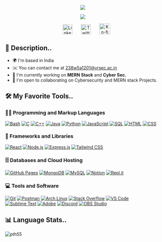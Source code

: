 <p align="center">
    <img src="https://readme-typing-svg.demolab.com?font=Fira+Code&weight=900&size=40&duration=1&pause=1&color=f75c7e&center=true&vCenter=true&repeat=false&random=false&width=435&height=60&lines=Pavan+Kumar+Bandaru"/>
</p>

<p align="center">
    <img src="https://readme-typing-svg.demolab.com?font=Fira+Code&weight=900&size=25&duration=5206&center=true&vCenter=true&pause=5000&color=f75c7e&random=true&width=750&height=41&lines=Student+-+Programmer+-+Hacker"/>
</p>

<!-- Social icons section -->
<p align="center">
  &#8287;&#8287;&#8287;&#8287;&#8287; <a href="https://www.linkedin.com/in/pavan-kumar-bandaru-a857451bb/"><img width="32px" alt="LinkedIn" title="LinkedIn" src="https://i.imgur.com/yRpa1dQ.png"/></a>
  &#8287;&#8287;&#8287;&#8287;&#8287; <a href="https://www.twitter.com/pavanthehacker"><img width="32px" alt="Twitter" title="Twitter" src="https://i.imgur.com/AixJgnm.png"/></a>
  &#8287;&#8287;&#8287;&#8287;&#8287; <a href="https://github.com/pth55/pth55"><img width="35px" alt="Ko-fi" title="Buy me a coffee" src="https://i.imgur.com/PpLeD3K.png"/></a>
<!--   &#8287;&#8287;&#8287;&#8287;&#8287; -->
<!--   <a href=""><img width="32px" alt="Youtube" title="Youtube" src="https://i.imgur.com/qiXu7b2.png"/></a> -->
</p>

### <h2>📜 Description.. </h2>
*   🌍  I'm based in India
*   ✉️  You can contact me at [238w5a1201@vrsec.ac.in](mailto:238w5a1201@vrsec.ac.in)
*   🚀  I'm currently working on **MERN Stack** and **Cyber Sec.**
*   🤝  I'm open to collaborating on Cybersecurity and MERN stack Projects.

<p>
  <h2>🛠️ My Favorite Tools..</h2>
  <h3>👨‍💻 Programming and Markup Languages</h3>
  <p>
      <a href="#"><img alt="Bash" src="https://img.shields.io/badge/Bash-121011.svg?logo=gnu-bash&logoColor=white"></a>
      <a href="#"><img alt="C" src="https://custom-icon-badges.demolab.com/badge/C-03599C.svg?logo=c-in-hexagon&logoColor=white"></a>
      <a href="#"><img alt="C++" src="https://custom-icon-badges.demolab.com/badge/C++-9C033A.svg?logo=cpp2&logoColor=white"></a>
      <a href="#"><img alt="Java" src="https://custom-icon-badges.demolab.com/badge/Java-007396.svg?logo=java&logoColor=white"></a>
      <a href="#"><img alt="Python" src="https://img.shields.io/badge/Python-14354C.svg?logo=python&logoColor=white"></a>
      <a href="#"><img alt="JavaScript" src="https://img.shields.io/badge/JavaScript-F7DF1E.svg?logo=javascript&logoColor=black"></a>
      <a href="#"><img alt="SQL" src="https://custom-icon-badges.demolab.com/badge/SQL-025E8C.svg?logo=database&logoColor=white"></a>
      <a href="#"><img alt="HTML" src="https://img.shields.io/badge/HTML-E34F26.svg?logo=html5&logoColor=white"></a>
      <a href="#"><img alt="CSS" src="https://img.shields.io/badge/CSS-1572B6.svg?logo=css3&logoColor=white"></a>
<!--       <img alt="PHP" src="https://img.shields.io/badge/PHP-777BB4.svg?logo=php&logoColor=white"> -->
<!--       <a href="https://github.com/search?q=user%3ADenverCoder1+language%3Acsharp"><img alt="C#" src="https://custom-icon-badges.demolab.com/badge/C%23-68217A.svg?logo=cs2&logoColor=white"></a> -->
<!--       <a href="https://github.com/search?q=user%3ADenverCoder1+language%3Aceylon"><img alt="Ceylon" src="https://custom-icon-badges.demolab.com/badge/Ceylon-E39842.svg?logo=ceylon&logoColor=white"></a> -->
<!--       <a href="https://github.com/search?q=user%3ADenverCoder1+language%3Ags"><img alt="Google Apps Script" src="https://custom-icon-badges.demolab.com/badge/Google%20Apps%20Script-02569B.svg?logo=gs&logoColor=white"></a> -->
<!--       <a href="https://github.com/search?q=user%3ADenverCoder1+language%3Atex"><img alt="LaTeX" src="https://img.shields.io/badge/LaTeX-008080.svg?logo=LaTeX&logoColor=white"></a> -->
<!--       <a href="https://github.com/search?q=user%3ADenverCoder1+language%3Amarkdown"><img alt="Markdown" src="https://img.shields.io/badge/Markdown-000000.svg?logo=markdown&logoColor=white"></a> -->
<!--       <a href="https://github.com/search?q=user%3ADenverCoder1+language%3Aprolog"><img alt="Prolog" src="https://custom-icon-badges.demolab.com/badge/Prolog-E61B23.svg?logo=swi-prolog&logoColor=white"></a> -->
<!--       <a href="https://github.com/search?q=user%3ADenverCoder1+language%3Ar"><img alt="R" src="https://img.shields.io/badge/R-276DC3.svg?logo=r&logoColor=white"></a> -->
<!--       <a href="https://github.com/search?q=user%3ADenverCoder1+language%3Arst"><img alt="Restructured Text" src="https://img.shields.io/badge/Restructured Text-3a4148.svg?logo=readthedocs&logoColor=white"></a> -->
<!--       <a href="https://github.com/search?q=user%3ADenverCoder1+language%3Ascratch"><img alt="Scratch" src="https://img.shields.io/badge/Scratch-4D97FF.svg?logo=scratch&logoColor=white"></a> -->
<!--       <a href="https://github.com/search?q=user%3ADenverCoder1+language%3Asvg"><img alt="SVG+XML" src="https://img.shields.io/badge/SVG%2BXML-e0982c.svg?logo=svg&logoColor=white"></a> -->
<!--       <a href="https://github.com/search?q=user%3ADenverCoder1+language%3AtypeScript"><img alt="TypeScript" src="https://img.shields.io/badge/TypeScript-007ACC.svg?logo=typescript&logoColor=white"></a> -->
  </p>

  <h3>🧰 Frameworks and Libraries</h3>

  <p>
      <a href="#"><img alt="React" src="https://img.shields.io/badge/React-20232a.svg?logo=react&logoColor=%2361DAFB"></a>
      <a href="#"><img alt="Node.js" src="https://img.shields.io/badge/Node.js-43853D.svg?logo=node.js&logoColor=white"></a>
      <a href="#"><img alt="Express.js" src="https://img.shields.io/badge/Express.js-404d59.svg?logo=express&logoColor=white"></a>
      <a href="#"><img alt="Tailwind CSS" src="https://img.shields.io/badge/Tailwind%20CSS-35BEF8.svg?logo=tailwindcss&logoColor=white"></a>
<!--       <a href="#"><img alt="Bootstrap" src="https://img.shields.io/badge/Bootstrap-7952B3.svg?logo=bootstrap&logoColor=white"></a> -->
<!--       <img alt="Arduino" src="https://img.shields.io/badge/-Arduino-00979D?logo=Arduino&logoColor=white"> -->
<!--       <a href="#"><img alt="BlissfulJS" src="https://custom-icon-badges.demolab.com/badge/Bliss.js-3dacc2.svg?logo=bliss&logoColor=white"></a> -->
<!--       <a href="#"><img alt="Cordova" src="https://img.shields.io/badge/-Cordova-E8E8E8?logo=apache-cordova&logoColor=black"></a> -->
<!--       <a href="#"><img alt="Discord.py" src="https://custom-icon-badges.demolab.com/badge/Discord.py-0d1620.svg?logo=dpy"></a> -->
<!--       <a href="#"><img alt="Electron" src="https://img.shields.io/badge/Electron-20232e.svg?logo=electron&logoColor=white"></a> -->
<!--       <a href="#"><img alt="Flask" src="https://img.shields.io/badge/Flask-000000.svg?logo=flask&logoColor=white"></a> -->
<!--       <a href="#"><img alt="GitHub Actions" src="https://img.shields.io/badge/GitHub%20Actions-2671E5.svg?logo=github%20actions&logoColor=white"></a> -->
<!--       <a href"#"><img alt="Gunicorn" src="https://img.shields.io/badge/-Gunicorn-499848.svg?logo=gunicorn&logoColor=white"></a> -->
<!--       <a href="#"><img alt="JUnit" src="https://custom-icon-badges.demolab.com/badge/JUnit-25A162.svg?logo=check-circle&logoColor=white"></a> -->
<!--       <a href="#"><img alt="Material Design" src="https://img.shields.io/badge/Material%20Design-0081CB.svg?logo=material-design&logoColor=white"></a> -->
<!--       <a href="#"><img alt="Nextcord" src="https://custom-icon-badges.demolab.com/badge/Nextcord-0d1620.svg?logo=nextcord"></a> -->
<!--       <a href="#"><img alt="NumPy" src="https://img.shields.io/badge/Numpy-013243.svg?logo=numpy&logoColor=white"></a> -->
<!--       <a href="#"><img alt="Pandas" src="https://img.shields.io/badge/Pandas-150458.svg?logo=pandas&logoColor=white"></a> -->
<!--       <a href="#"><img alt="PHPUnit" src="https://custom-icon-badges.demolab.com/badge/PHPUnit-366488.svg?logo=test-tube&logoColor=white"></a> -->
<!--       <a href="#"><img alt="Praw" src="https://custom-icon-badges.demolab.com/badge/Praw-ff3c0c.svg?logo=praw"></a> -->
<!--       <a href="#"><img alt="Pytest" src="https://img.shields.io/badge/Pytest-0A9EDC.svg?logo=pytest&logoColor=white"></a> -->
      
<!--       <a href="#"><img alt="Slim" src="https://custom-icon-badges.demolab.com/badge/Slim-74a045.svg?logo=slim-php"></a> -->
<!--       <a href="#"><img alt="Symfony" src="https://img.shields.io/badge/Symfony-111111.svg?logo=symfony&logoColor=white"></a> -->
<!--       <a href="#"><img alt="SymPy" src="https://img.shields.io/badge/Sympy-3B5526.svg?logo=sympy&logoColor=white"></a> -->
<!--       <a href="#"><img alt="TensorFlow" src="https://img.shields.io/badge/TensorFlow-FF6F00.svg?logo=TensorFlow&logoColor=white"></a> -->
<!--       <a href="#"><img alt="Wordpress" src="https://img.shields.io/badge/Wordpress-21759B?logo=wordpress&logoColor=white"></a> -->
<!--       <a href="#"><img alt="WPF (.Net)" src="https://img.shields.io/badge/WPF-5C2D91?logo=.net&logoColor=white"></a> -->
  </p>

  <h3>🗄️ Databases and Cloud Hosting</h3>
  <p>
      <a href="#"><img alt="GitHub Pages" src="https://img.shields.io/badge/GitHub%20Pages-327FC7.svg?logo=github&logoColor=white"></a>
      <a href="#"><img alt="MongoDB" src ="https://img.shields.io/badge/MongoDB-4ea94b.svg?logo=mongodb&logoColor=white"></a>
      <a href="#"><img alt="MySQL" src="https://img.shields.io/badge/MySQL-00f.svg?logo=mysql&logoColor=white"></a>
      <a href="#"><img alt="Notion" src="https://img.shields.io/badge/Notion-010101.svg?logo=notion&logoColor=white"></a>
      <a href="#"><img alt="Repl.it" src="https://img.shields.io/badge/Repl.it-0D101E.svg?logo=Replit&logoColor=white"></a>
<!--       <a href="#"><img alt="Oracle" src ="https://img.shields.io/badge/Oracle-F00000.svg?logo=oracle&logoColor=white"></a> -->
<!--       <a href="#"><img alt="PostgreSQL" src ="https://img.shields.io/badge/PostgreSQL-316192.svg?logo=postgresql&logoColor=white"></a> -->
<!--       <a href="#"><img alt="Render" src="https://img.shields.io/badge/Render-00979D.svg?logo=render&logoColor=white"></a> -->
<!--       <a href="#"><img alt="Heroku" src="https://img.shields.io/badge/Heroku-430098.svg?logo=heroku&logoColor=white"></a> -->
<!--       <a href="#"><img alt="SQLite" src ="https://img.shields.io/badge/SQLite-07405e.svg?logo=sqlite&logoColor=white"></a> -->
<!--       <a href="#"><img alt="Vercel" src="https://img.shields.io/badge/Vercel-000000.svg?logo=vercel&logoColor=white"></a> -->
  </p>

  <h3>💻 Tools and Software</h3>
  <p>
      <a href="#"><img alt="Git" src="https://img.shields.io/badge/Git-F05033.svg?logo=git&logoColor=white"></a>
      <a href="#"><img alt="Postman" src="https://img.shields.io/badge/Postman-FF6C37?logo=postman&logoColor=white"></a>
      <a href="#"><img alt="Arch Linux" src="https://img.shields.io/badge/Kali%20Linux-1793D1.svg?logo=kali-linux&logoColor=black"></a>
<!--       <a href="#"><img alt="Jupyter" src="https://img.shields.io/badge/Jupyter-F37626.svg?logo=Jupyter&logoColor=white"></a> -->
      <a href="#"><img alt="Stack Overflow" src="https://img.shields.io/badge/-Stack%20Overflow-FE7A16?logo=stack-overflow&logoColor=white"></a>
      <a href="#"><img alt="VS Code" src="https://img.shields.io/badge/VS%20Code-0078d7.svg?logo=visual-studio-code&logoColor=white"></a>
      <a href="#"><img alt="Sublime Text" src="https://img.shields.io/badge/Sublime_Text-%23575757.svg?logo=sublime-text&logoColor=important"></a>
      <a href="#"><img alt="Adobe" src="https://img.shields.io/badge/Adobe-FF0000.svg?logo=adobe&logoColor=white"></a>
      <a href="#"><img alt="Discord" src="https://img.shields.io/badge/-Discord-5865F2.svg?logo=discord&logoColor=white"></a>
      <a href="#"><img alt="OBS Studio" src="https://img.shields.io/badge/-OBS-302E31?logo=obs-studio&logoColor=white"></a>
<!--       <a href="#"><img alt="Android" src="https://img.shields.io/badge/Android-3DDC84?logo=android&logoColor=white"></a> -->
<!--       <a href="#"><img alt="Android Studio" src="https://img.shields.io/badge/Android%20Studio-008678.svg?logo=android-studio&logoColor=white"></a> -->
<!--       <a href="#"><img alt="Audacity" src="https://img.shields.io/badge/-Audacity-0000CC?logo=audacity&logoColor=white"></a> -->
<!--       <a href="#"><img alt="Bitwarden" src="https://img.shields.io/badge/-Bitwarden-175DDC?logo=bitwarden&logoColor=white"></a> -->
<!--       <a href="#"><img alt="Brave" src="https://img.shields.io/badge/-Brave-FB542B?logo=brave&logoColor=white"></a> -->
<!--       <a href="#"><img alt="Construct 3" src="https://img.shields.io/badge/Construct%203-00b56a.svg?logo=construct-3&logoColor=white"></a> -->
<!--       <a href="#"><img alt="Dark Reader" src="https://img.shields.io/badge/-Dark%20Reader-141E24?logo=dark-reader&logoColor=white"></a> -->
<!--       <a href="#"><img alt="Dbeaver" src="https://custom-icon-badges.demolab.com/badge/-Dbeaver-372923?logo=dbeaver-mono&logoColor=white"></a> -->
<!--       <a href="#"><img alt="GitHub Desktop" src="https://img.shields.io/badge/GitHub%20Desktop-8034A9.svg?logo=github&logoColor=white"></a> -->
<!--       <a href="#"><img alt="Google Sheets" src="https://img.shields.io/badge/Sheets-34A853.svg?logo=google%20sheets&logoColor=white"></a> -->
<!--       <a href="#"><img alt="Inkscape" src="https://img.shields.io/badge/Inkscape-000000?logo=Inkscape&logoColor=white"></a> -->
<!--       <a href="#"><img alt="Photopea" src="https://img.shields.io/badge/Photopea-18A497?logo=photopea&logoColor=white"></a> -->
<!--       <a href="#"><img alt="SonarLint" src="https://img.shields.io/badge/-SonarLint-CB2029?logo=sonarlint&logoColor=white"></a> -->
      
  </p>
</p>

<h2>📊 Language Stats..</h2>
<!-- <a href="https://github.com/pth55" align="left"><img src="https://github-readme-stats.vercel.app/api/top-langs/?username=pth55&langs_count=10&title_color=0891b2&text_color=ffffff&icon_color=0891b2&bg_color=1c1917&hide_border=true&locale=en&custom_title=Top%20%Languages" alt="Top Languages" /></a> -->
<p><img align="center" src="https://github-readme-stats.vercel.app/api/top-langs/?username=pth55&layout=compact&langs_count=20&card_width=600%&theme=dracula" alt="pth55" /></p>

